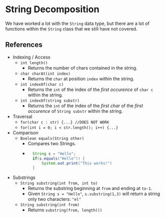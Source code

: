 # String Decomposition
We have worked a lot with the `String` data type, but there are a lot of functions within the `String` class that we still have not covered.

## References
* Indexing / Access
    * `int length()`
        * Returns the number of chars contained in the string.
    * `char charAt(int index)`
        * Returns the `char` at position `index` within the string.
    * `int indexOf(char c)`
        * Returns the `int` of the index of the _first occurence_ of `char c` within the string.
    * `int indexOf(string substr)` 
        * Returns the `int` of the index of the _first char_ of the _first occurence_ of `String substr` within the string.
* Traversal
    * `for(char c : str) {...} //DOES NOT WORK`
    * `for(int i = 0; i < str.length(); i++) {...}`
* Comparison
    * `Boolean equals(String other)`
        * Compares two Strings.
        * ```Java
            String s = "Hello";
            if(s.equals("Hello")) {
                System.out.print("This works!")
            }

* Substrings
    * `String substring(int from, int to)`
        * Returns the substring beginning at `from` and ending at `to-1`.
        * Given `String s = "Hello"`, `s.substring(1,3)` will return a string only two characters: `"el"` 
    * `String substring(int from)`
        * Returns `substring(from, length())`
